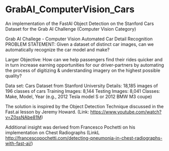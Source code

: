 # GrabAI_ComputerVision_Cars
An implementation of the FastAI Object Detection on the Stanford Cars Dataset for the Grab AI Challenge (Computer Vision Category)

Grab AI Challege - Computer Vision
Automated Car Detail Recognition
PROBLEM STATEMENT:
Given a dataset of distinct car images, can we automatically recognize the car model and make? 

Larger Objective: 
How can we help passengers find their rides quicker and in turn increase earning opportunities for our driver-partners by automating the process of digitizing & understanding imagery on the highest possible quality?

Data set: Cars Dataset from Stanford University 
Details: 18,185 images of 196 classes of cars 
Training Images: 8,144 
Testing Images: 8,041 
Classes: Make, Model, Year (e.g., 2012 Tesla model S or 2012 BMW M3 coupe)

The solution is inspired by the Object Detection Technique discussed in the Fast.ai lesson by Jeremy Howard. 
(Link: https://www.youtube.com/watch?v=Z0ssNAbe81M)

Additional insight was derived from Francesco Pochetti on his implementation on Chest Radiographs
(LinkL http://francescopochetti.com/detecting-pneumonia-in-chest-radiographs-with-fast-ai/)
